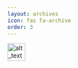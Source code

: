 ```yaml
---
layout: archives
icon: fas fa-archive
order: 3
---
```

[<img alt="alt_text" width="40px" src="https://cdn.buymeacoffee.com/buttons/bmc-new-btn-logo.svg" />](https://www.google.com/)
